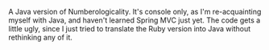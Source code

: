 A Java version of Numberologicality. It's console only, as I'm re-acquainting myself with Java, and haven't learned Spring MVC just yet. The code gets a little ugly, since I just tried to translate the Ruby version into Java without rethinking any of it.
